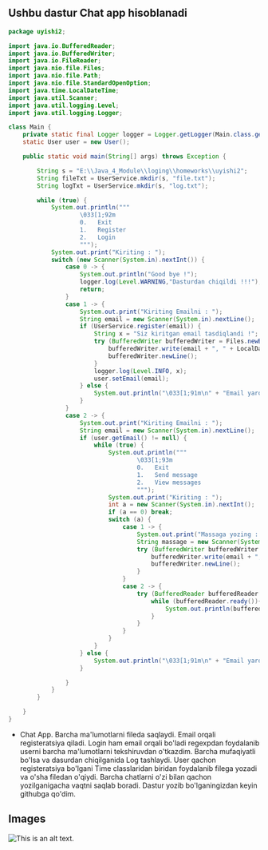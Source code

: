 ## Ushbu dastur Chat app hisoblanadi
```java
package uyishi2;

import java.io.BufferedReader;
import java.io.BufferedWriter;
import java.io.FileReader;
import java.nio.file.Files;
import java.nio.file.Path;
import java.nio.file.StandardOpenOption;
import java.time.LocalDateTime;
import java.util.Scanner;
import java.util.logging.Level;
import java.util.logging.Logger;

class Main {
    private static final Logger logger = Logger.getLogger(Main.class.getName());
    static User user = new User();

    public static void main(String[] args) throws Exception {

        String s = "E:\\Java_4_Module\\loging\\homeworks\\uyishi2";
        String fileTxt = UserService.mkdir(s, "file.txt");
        String logTxt = UserService.mkdir(s, "log.txt");

        while (true) {
            System.out.println("""
                    \033[1;92m
                    0.   Exit
                    1.   Register
                    2.   Login
                    """);
            System.out.print("Kiriting : ");
            switch (new Scanner(System.in).nextInt()) {
                case 0 -> {
                    System.out.println("Good bye !");
                    logger.log(Level.WARNING,"Dasturdan chiqildi !!!");
                    return;
                }
                case 1 -> {
                    System.out.print("Kiriting Emailni : ");
                    String email = new Scanner(System.in).nextLine();
                    if (UserService.register(email)) {
                        String x = "Siz kiritgan email tasdiqlandi !";
                        try (BufferedWriter bufferedWriter = Files.newBufferedWriter(Path.of(fileTxt), StandardOpenOption.APPEND, StandardOpenOption.CREATE)) {
                            bufferedWriter.write(email + ", " + LocalDateTime.now() + ", " + x);
                            bufferedWriter.newLine();
                        }
                        logger.log(Level.INFO, x);
                        user.setEmail(email);
                    } else {
                        System.out.println("\033[1;91m\n" + "Email yaroqsiz !" + "\033[0m");
                    }
                }
                case 2 -> {
                    System.out.print("Kiriting Emailni : ");
                    String email = new Scanner(System.in).nextLine();
                    if (user.getEmail() != null) {
                        while (true) {
                            System.out.println("""
                                    \033[1;93m
                                    0.   Exit
                                    1.   Send message
                                    2.   View messages
                                    """);
                            System.out.print("Kiriting : ");
                            int a = new Scanner(System.in).nextInt();
                            if (a == 0) break;
                            switch (a) {
                                case 1 -> {
                                    System.out.print("Massaga yozing : ");
                                    String massage = new Scanner(System.in).nextLine();
                                    try (BufferedWriter bufferedWriter = Files.newBufferedWriter(Path.of(logTxt), StandardOpenOption.APPEND, StandardOpenOption.CREATE)) {
                                        bufferedWriter.write(email + ", " + LocalDateTime.now() + ", " + massage);
                                        bufferedWriter.newLine();
                                    }
                                }
                                case 2 -> {
                                    try (BufferedReader bufferedReader = new BufferedReader(new FileReader(logTxt))) {
                                        while (bufferedReader.ready()){
                                            System.out.println(bufferedReader.readLine());
                                        }
                                    }
                                }
                            }
                        }
                    } else {
                        System.out.println("\033[1;91m\n" + "Email yaroqsiz !" + "\033[0m");
                    }

                }
            }
        }

    }
}
```
* Chat App. Barcha ma'lumotlarni fileda saqlaydi. Email orqali registeratsiya qiladi. Login ham email orqali bo'ladi regexpdan foydalanib userni barcha ma'lumotlarni tekshiruvdan o'tkazdim. Barcha mufaqiyatli bo'lsa va dasurdan chiqilganida Log tashlaydi. User qachon registeratsiya bo'lgani Time classlaridan biridan foydalanib filega yozadi va o'sha filedan o'qiydi. Barcha chatlarni o'zi bilan qachon yozilganigacha vaqtni saqlab boradi. Dastur yozib bo'lganingizdan keyin githubga qo'dim.
## Images

![This is an alt text.](https://img.freepik.com/free-photo/cellphone-editorial-data-digital-modern-green_1421-358.jpg?w=740&t=st=1719585214~exp=1719585814~hmac=f2b479572520e1d99a94488a203032c30455e0090d7a31902b79e35b88e10fb2 "This is a sample image.")
